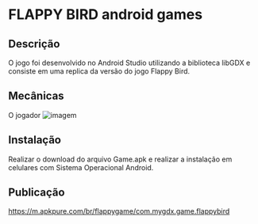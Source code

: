 # FLAPPY BIRD android games 
## Descrição
O jogo foi desenvolvido no Android Studio utilizando a biblioteca libGDX e consiste em uma replica da versão do jogo Flappy Bird.

## Mecânicas
O jogador 
![imagem](https://github.com/msc-ohata/android_games_flappybird/blob/main/mecanicas.jpg)


## Instalação
Realizar o download do arquivo Game.apk e realizar a instalação em celulares com Sistema Operacional Android.

## Publicação
https://m.apkpure.com/br/flappygame/com.mygdx.game.flappybird


